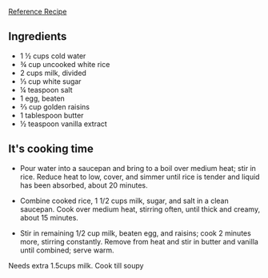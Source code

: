 [Reference Recipe](https://www.allrecipes.com/recipe/24059/creamy-rice-pudding/)

## Ingredients

- 1 ½ cups cold water
- ¾ cup uncooked white rice
- 2 cups milk, divided
- ⅓ cup white sugar
- ¼ teaspoon salt
- 1 egg, beaten
- ⅔ cup golden raisins
- 1 tablespoon butter
- ½ teaspoon vanilla extract


## It's cooking time

- Pour water into a saucepan and bring to a boil over medium heat; stir in rice. Reduce heat to low, cover, and simmer until rice is tender and liquid has been absorbed, about 20 minutes.

- Combine cooked rice, 1 1/2 cups milk, sugar, and salt in a clean saucepan. Cook over medium heat, stirring often, until thick and creamy, about 15 minutes.

- Stir in remaining 1/2 cup milk, beaten egg, and raisins; cook 2 minutes more, stirring constantly. Remove from heat and stir in butter and vanilla until combined; serve warm.

Needs extra 1.5cups milk. Cook till soupy